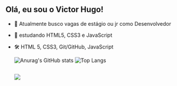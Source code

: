 ## Olá, eu sou o Victor Hugo! 

- 🔭 Atualmente busco vagas de estágio ou jr como Desenvolvedor 
- 🌱 estudando HTML5, CSS3 e JavaScript
- 🛠️ HTML 5, CSS3, Git/GitHub, JavaScript
 
  ![Anurag's GitHub stats](https://github-readme-stats.vercel.app/api?username=vector5826&show_icons=true&theme=dracula)
  ![Top Langs](https://github-readme-stats.vercel.app/api/top-langs/?username=vector5826&layout=compact&theme=dracula)
 

  ##
  <a href="https://www.linkedin.com/in/victor-hugo-260a5116b/" target="_blank"><img src="https://img.shields.io/badge/-LinkedIn-%230077B5?style=for-the-badge&logo=linkedin&logoColor=white" target="_blank"></a>


